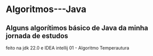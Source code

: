 # Algoritmos---Java
## Alguns algorítimos básico de Java da minha jornada de estudos
feito na jdk 22.0 e IDEA intellij
01 - Algoritmo Temperautura 
